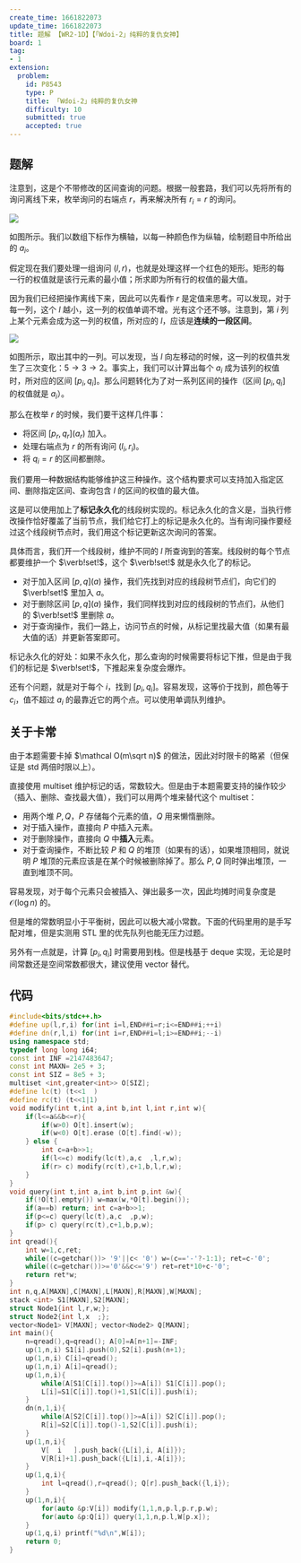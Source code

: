 ```yaml
---
create_time: 1661822073
update_time: 1661822073
title: 题解 【WR2-1D】【「Wdoi-2」纯粹的复仇女神】
board: 1
tag:
- 1
extension:
  problem:
    id: P8543
    type: P
    title: 「Wdoi-2」纯粹的复仇女神
    difficulty: 10
    submitted: true
    accepted: true
---
```

## 题解

注意到，这是个不带修改的区间查询的问题。根据一般套路，我们可以先将所有的询问离线下来，枚举询问的右端点 $r$，再来解决所有 $r_i=r$ 的询问。

![](https://cdn.luogu.com.cn/upload/image_hosting/eivxdrka.png)

如图所示。我们以数组下标作为横轴，以每一种颜色作为纵轴，绘制题目中所给出的 $a_i$。

假定现在我们要处理一组询问 $(l,r)$，也就是处理这样一个红色的矩形。矩形的每一行的权值就是该行元素的最小值；所求即为所有行的权值的最大值。

因为我们已经把操作离线下来，因此可以先看作 $r$ 是定值来思考。可以发现，对于每一列，这个 $l$ 越小，这一列的权值单调不增。光有这个还不够。注意到，第 $i$ 列上某个元素会成为这一列的权值，所对应的 $l$，应该是**连续的一段区间**。

![](https://cdn.luogu.com.cn/upload/image_hosting/x5qhz6od.png)

如图所示，取出其中的一列。可以发现，当 $l$ 向左移动的时候，这一列的权值共发生了三次变化：$5\to 3\to 2$。事实上，我们可以计算出每个 $a_i$ 成为该列的权值时，所对应的区间 $[p_i,q_i]$。那么问题转化为了对一系列区间的操作（区间 $[p_i,q_i]$ 的权值就是 $a_i$）。

那么在枚举 $r$ 的时候，我们要干这样几件事：

- 将区间 $[p_r,q_r](a_r)$ 加入。
- 处理右端点为 $r$ 的所有询问 $(l_i,r_i)$。
- 将 $q_i=r$ 的区间都删除。

我们要用一种数据结构能够维护这三种操作。这个结构要求可以支持加入指定区间、删除指定区间、查询包含 $l$ 的区间的权值的最大值。

这是可以使用加上了**标记永久化**的线段树实现的。标记永久化的含义是，当执行修改操作恰好覆盖了当前节点，我们给它打上的标记是永久化的。当有询问操作要经过这个线段树节点时，我们用这个标记更新这次询问的答案。

具体而言，我们开一个线段树，维护不同的 $l$ 所查询到的答案。线段树的每个节点都要维护一个 $\verb!set!$，这个 $\verb!set!$ 就是永久化了的标记。

- 对于加入区间 $[p,q](a)$ 操作，我们先找到对应的线段树节点们，向它们的 $\verb!set!$ 里加入 $a$。
- 对于删除区间 $[p,q](a)$ 操作，我们同样找到对应的线段树的节点们，从他们的 $\verb!set!$ 里删除 $a$。
- 对于查询操作，我们一路上，访问节点的时候，从标记里找最大值（如果有最大值的话）并更新答案即可。

标记永久化的好处：如果不永久化，那么查询的时候需要将标记下推，但是由于我们的标记是 $\verb!set!$，下推起来复杂度会爆炸。

还有个问题，就是对于每个 $i$，找到 $[p_i,q_i]$。容易发现，这等价于找到，颜色等于 $c_i$，值不超过 $a_i$ 的最靠近它的两个点。可以使用单调队列维护。

## 关于卡常

由于本题需要卡掉 $\mathcal O(m\sqrt n)$ 的做法，因此对时限卡的略紧（但保证是 $\text{std}$ 两倍时限以上）。

直接使用 $\text{multiset}$ 维护标记的话，常数较大。但是由于本题需要支持的操作较少（插入、删除、查找最大值），我们可以用两个堆来替代这个 $\text{multiset}$：

- 用两个堆 $P,Q$，$P$ 存储每个元素的值，$Q$ 用来懒惰删除。
- 对于插入操作，直接向 $P$ 中插入元素。
- 对于删除操作，直接向 $Q$ 中**插入**元素。
- 对于查询操作，不断比较 $P$ 和 $Q$ 的堆顶（如果有的话），如果堆顶相同，就说明 $P$ 堆顶的元素应该是在某个时候被删除掉了。那么 $P,Q$ 同时弹出堆顶，一直到堆顶不同。

容易发现，对于每个元素只会被插入、弹出最多一次，因此均摊时间复杂度是 $\mathcal O(\log n)$ 的。

但是堆的常数明显小于平衡树，因此可以极大减小常数。下面的代码里用的是手写配对堆，但是实测用 $\text{STL}$ 里的优先队列也能无压力过题。

另外有一点就是，计算 $[p_i,q_i]$ 时需要用到栈。但是栈基于 $\text{deque}$ 实现，无论是时间常数还是空间常数都很大，建议使用 $\text{vector}$ 替代。

## 代码

```cpp
#include<bits/stdc++.h>
#define up(l,r,i) for(int i=l,END##i=r;i<=END##i;++i)
#define dn(r,l,i) for(int i=r,END##i=l;i>=END##i;--i)
using namespace std;
typedef long long i64;
const int INF =2147483647;
const int MAXN= 2e5 + 3;
const int SIZ = 8e5 + 3;
multiset <int,greater<int>> O[SIZ];
#define lc(t) (t<<1  )
#define rc(t) (t<<1|1)
void modify(int t,int a,int b,int l,int r,int w){
    if(l<=a&&b<=r){
        if(w>0) O[t].insert(w);
        if(w<0) O[t].erase (O[t].find(-w));
    } else {
        int c=a+b>>1;
        if(l<=c) modify(lc(t),a,c  ,l,r,w);
        if(r> c) modify(rc(t),c+1,b,l,r,w);
    }
}
void query(int t,int a,int b,int p,int &w){
    if(!O[t].empty()) w=max(w,*O[t].begin());
    if(a==b) return; int c=a+b>>1;
    if(p<=c) query(lc(t),a,c  ,p,w);
    if(p> c) query(rc(t),c+1,b,p,w);
}
int qread(){
    int w=1,c,ret;
    while((c=getchar())> '9'||c< '0') w=(c=='-'?-1:1); ret=c-'0';
    while((c=getchar())>='0'&&c<='9') ret=ret*10+c-'0';
    return ret*w;
}
int n,q,A[MAXN],C[MAXN],L[MAXN],R[MAXN],W[MAXN];
stack <int> S1[MAXN],S2[MAXN];
struct Node1{int l,r,w;};
struct Node2{int l,x  ;};
vector<Node1> V[MAXN]; vector<Node2> Q[MAXN];
int main(){
    n=qread(),q=qread(); A[0]=A[n+1]=-INF;
    up(1,n,i) S1[i].push(0),S2[i].push(n+1);
    up(1,n,i) C[i]=qread();
    up(1,n,i) A[i]=qread();
    up(1,n,i){
        while(A[S1[C[i]].top()]>=A[i]) S1[C[i]].pop();
        L[i]=S1[C[i]].top()+1,S1[C[i]].push(i);
    }
    dn(n,1,i){
        while(A[S2[C[i]].top()]>=A[i]) S2[C[i]].pop();
        R[i]=S2[C[i]].top()-1,S2[C[i]].push(i);
    }
    up(1,n,i){
        V[  i   ].push_back({L[i],i, A[i]});
        V[R[i]+1].push_back({L[i],i,-A[i]});
    }
    up(1,q,i){
        int l=qread(),r=qread(); Q[r].push_back({l,i});
    }
    up(1,n,i){
        for(auto &p:V[i]) modify(1,1,n,p.l,p.r,p.w);
        for(auto &p:Q[i]) query(1,1,n,p.l,W[p.x]);
    }
    up(1,q,i) printf("%d\n",W[i]);
    return 0;
}
